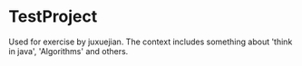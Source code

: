 TestProject
===========

Used for exercise by juxuejian. 
The context includes something about 'think in java', 'Algorithms' and others. 